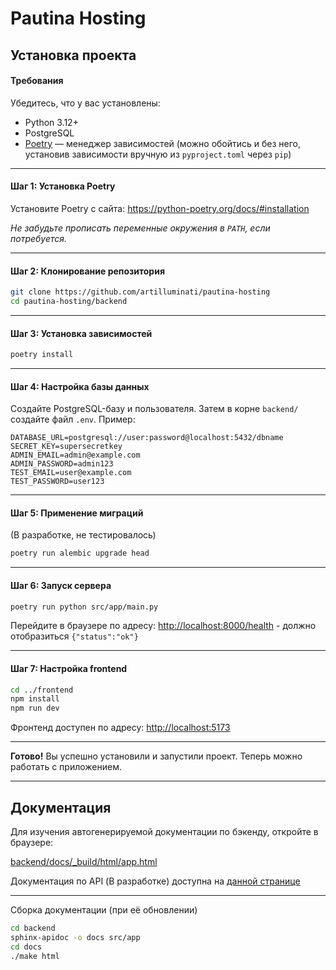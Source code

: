 # Pautina Hosting

## Установка проекта

#### Требования

Убедитесь, что у вас установлены:

-   Python 3.12+
-   PostgreSQL
-   [Poetry](https://python-poetry.org/docs/#installation) — менеджер зависимостей (можно обойтись и без него, установив зависимости вручную из `pyproject.toml` через `pip`)

---

#### Шаг 1: Установка Poetry

Установите Poetry с сайта: https://python-poetry.org/docs/#installation

_Не забудьте прописать переменные окружения в `PATH`, если потребуется._

---

#### Шаг 2: Клонирование репозитория

```bash
git clone https://github.com/artilluminati/pautina-hosting
cd pautina-hosting/backend
```

---

#### Шаг 3: Установка зависимостей

```bash
poetry install
```

---

#### Шаг 4: Настройка базы данных

Создайте PostgreSQL-базу и пользователя. Затем в корне `backend/` создайте файл `.env`. Пример:

```env
DATABASE_URL=postgresql://user:password@localhost:5432/dbname
SECRET_KEY=supersecretkey
ADMIN_EMAIL=admin@example.com
ADMIN_PASSWORD=admin123
TEST_EMAIL=user@example.com
TEST_PASSWORD=user123
```

---

#### Шаг 5: Применение миграций

(В разработке, не тестировалось)

```bash
poetry run alembic upgrade head
```

---

#### Шаг 6: Запуск сервера

```bash
poetry run python src/app/main.py
```

Перейдите в браузере по адресу: [http://localhost:8000/health](http://localhost:8000/health) - должно отобразиться `{"status":"ok"}`

---

#### Шаг 7: Настройка frontend

```bash
cd ../frontend
npm install
npm run dev
```

Фронтенд доступен по адресу: [http://localhost:5173](http://localhost:5173)

---

**Готово!**
Вы успешно установили и запустили проект. Теперь можно работать с приложением.

---

## Документация

Для изучения автогенерируемой документации по бэкенду, откройте в браузере:

[backend/docs/\_build/html/app.html](backend/docs/_build/html/app.html)

Документация по API (В разработке) доступна на [данной странице](backend/docs/_build/html/app.routers.html)

---

Сборка документации (при её обновлении)

```bash
cd backend
sphinx-apidoc -o docs src/app
cd docs
./make html
```
